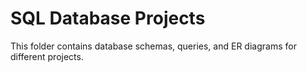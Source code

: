 # SQL Database Projects  
This folder contains database schemas, queries, and ER diagrams for different projects.

